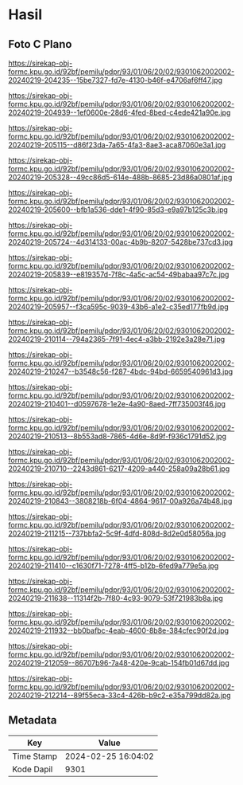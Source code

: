 # Hasil

## Foto C Plano

https://sirekap-obj-formc.kpu.go.id/92bf/pemilu/pdpr/93/01/06/20/02/9301062002002-20240219-204235--15be7327-fd7e-4130-b46f-e4706af6ff47.jpg

https://sirekap-obj-formc.kpu.go.id/92bf/pemilu/pdpr/93/01/06/20/02/9301062002002-20240219-204939--1ef0600e-28d6-4fed-8bed-c4ede421a90e.jpg

https://sirekap-obj-formc.kpu.go.id/92bf/pemilu/pdpr/93/01/06/20/02/9301062002002-20240219-205115--d86f23da-7a65-4fa3-8ae3-aca87060e3a1.jpg

https://sirekap-obj-formc.kpu.go.id/92bf/pemilu/pdpr/93/01/06/20/02/9301062002002-20240219-205328--49cc86d5-614e-488b-8685-23d86a0801af.jpg

https://sirekap-obj-formc.kpu.go.id/92bf/pemilu/pdpr/93/01/06/20/02/9301062002002-20240219-205600--bfb1a536-dde1-4f90-85d3-e9a97b125c3b.jpg

https://sirekap-obj-formc.kpu.go.id/92bf/pemilu/pdpr/93/01/06/20/02/9301062002002-20240219-205724--4d314133-00ac-4b9b-8207-5428be737cd3.jpg

https://sirekap-obj-formc.kpu.go.id/92bf/pemilu/pdpr/93/01/06/20/02/9301062002002-20240219-205839--e819357d-7f8c-4a5c-ac54-49babaa97c7c.jpg

https://sirekap-obj-formc.kpu.go.id/92bf/pemilu/pdpr/93/01/06/20/02/9301062002002-20240219-205957--f3ca595c-9039-43b6-a1e2-c35ed177fb9d.jpg

https://sirekap-obj-formc.kpu.go.id/92bf/pemilu/pdpr/93/01/06/20/02/9301062002002-20240219-210114--794a2365-7f91-4ec4-a3bb-2192e3a28e71.jpg

https://sirekap-obj-formc.kpu.go.id/92bf/pemilu/pdpr/93/01/06/20/02/9301062002002-20240219-210247--b3548c56-f287-4bdc-94bd-6659540961d3.jpg

https://sirekap-obj-formc.kpu.go.id/92bf/pemilu/pdpr/93/01/06/20/02/9301062002002-20240219-210401--d0597678-1e2e-4a90-8aed-7ff735003f46.jpg

https://sirekap-obj-formc.kpu.go.id/92bf/pemilu/pdpr/93/01/06/20/02/9301062002002-20240219-210513--8b553ad8-7865-4d6e-8d9f-f936c1791d52.jpg

https://sirekap-obj-formc.kpu.go.id/92bf/pemilu/pdpr/93/01/06/20/02/9301062002002-20240219-210710--2243d861-6217-4209-a440-258a09a28b61.jpg

https://sirekap-obj-formc.kpu.go.id/92bf/pemilu/pdpr/93/01/06/20/02/9301062002002-20240219-210843--3808218b-6f04-4864-9617-00a926a74b48.jpg

https://sirekap-obj-formc.kpu.go.id/92bf/pemilu/pdpr/93/01/06/20/02/9301062002002-20240219-211215--737bbfa2-5c9f-4dfd-808d-8d2e0d58056a.jpg

https://sirekap-obj-formc.kpu.go.id/92bf/pemilu/pdpr/93/01/06/20/02/9301062002002-20240219-211410--c1630f71-7278-4ff5-b12b-6fed9a779e5a.jpg

https://sirekap-obj-formc.kpu.go.id/92bf/pemilu/pdpr/93/01/06/20/02/9301062002002-20240219-211638--11314f2b-7f80-4c93-9079-53f721983b8a.jpg

https://sirekap-obj-formc.kpu.go.id/92bf/pemilu/pdpr/93/01/06/20/02/9301062002002-20240219-211932--bb0bafbc-4eab-4600-8b8e-384cfec90f2d.jpg

https://sirekap-obj-formc.kpu.go.id/92bf/pemilu/pdpr/93/01/06/20/02/9301062002002-20240219-212059--86707b96-7a48-420e-9cab-154fb01d67dd.jpg

https://sirekap-obj-formc.kpu.go.id/92bf/pemilu/pdpr/93/01/06/20/02/9301062002002-20240219-212214--89f55eca-33c4-426b-b9c2-e35a799dd82a.jpg


## Metadata

| Key        | Value               |
| ---------- | ------------------- |
| Time Stamp | 2024-02-25 16:04:02 |
| Kode Dapil | 9301                |



